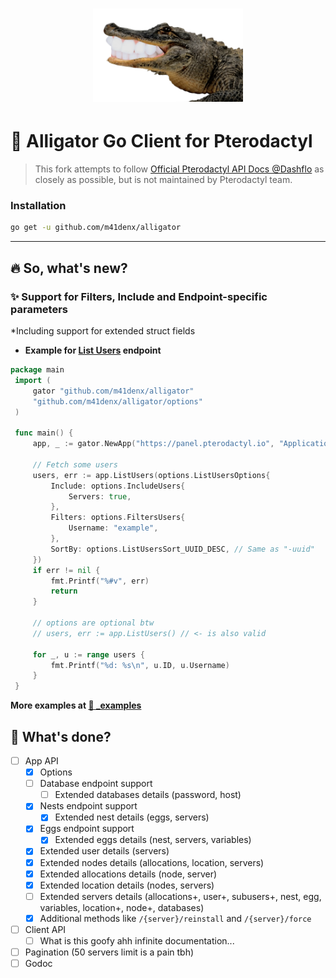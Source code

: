 <h1 align="center">
    <img src=".github/alligator.png" width="240" />
</h1>

# 🐊 Alligator Go Client for Pterodactyl
> This fork attempts to follow [Official Pterodactyl API Docs @Dashflo](https://dashflo.net/docs/api/pterodactyl/v1)
> as closely as possible, but is not maintained by Pterodactyl team.

### Installation
```bash
go get -u github.com/m41denx/alligator
```
---


## 🔥 So, what's new?

### ✨ Support for Filters, Include and Endpoint-specific parameters
*Including support for extended struct fields
- **Example for [List Users](https://dashflo.net/docs/api/pterodactyl/v1/#req_5703791f721f4b50bb0318cf19e2262d) endpoint**
```go
package main
 import (
	 gator "github.com/m41denx/alligator"
	 "github.com/m41denx/alligator/options"
 )

 func main() {
	 app, _ := gator.NewApp("https://panel.pterodactyl.io", "ApplicationKeyYouCreated")
	 
	 // Fetch some users
	 users, err := app.ListUsers(options.ListUsersOptions{
		 Include: options.IncludeUsers{
			 Servers: true,
		 },
		 Filters: options.FiltersUsers{
			 Username: "example",
		 },
		 SortBy: options.ListUsersSort_UUID_DESC, // Same as "-uuid"
	 })
	 if err != nil {
		 fmt.Printf("%#v", err)
		 return
	 }
	 
	 // options are optional btw
	 // users, err := app.ListUsers() // <- is also valid

	 for _, u := range users {
		 fmt.Printf("%d: %s\n", u.ID, u.Username)
	 }
 }
```

**More examples at [📁 _examples](_examples)**

## 📝 What's done?
- [ ] App API
  - [X] Options
  - [ ] Database endpoint support
    - [ ] Extended databases details (password, host)
  - [X] Nests endpoint support
    - [X] Extended nest details (eggs, servers)
  - [X] Eggs endpoint support
    - [X] Extended eggs details (nest, servers, variables)
  - [X] Extended user details (servers)
  - [X] Extended nodes details (allocations, location, servers)
  - [X] Extended allocations details (node, server)
  - [X] Extended location details (nodes, servers)
  - [ ] Extended servers details (allocations+, user+, subusers+, nest, egg, variables, location+, node+, databases)
  - [X] Additional methods like `/{server}/reinstall` and `/{server}/force`
- [ ] Client API
  - [ ] What is this goofy ahh infinite documentation...
- [ ] Pagination (50 servers limit is a pain tbh)
- [ ] Godoc